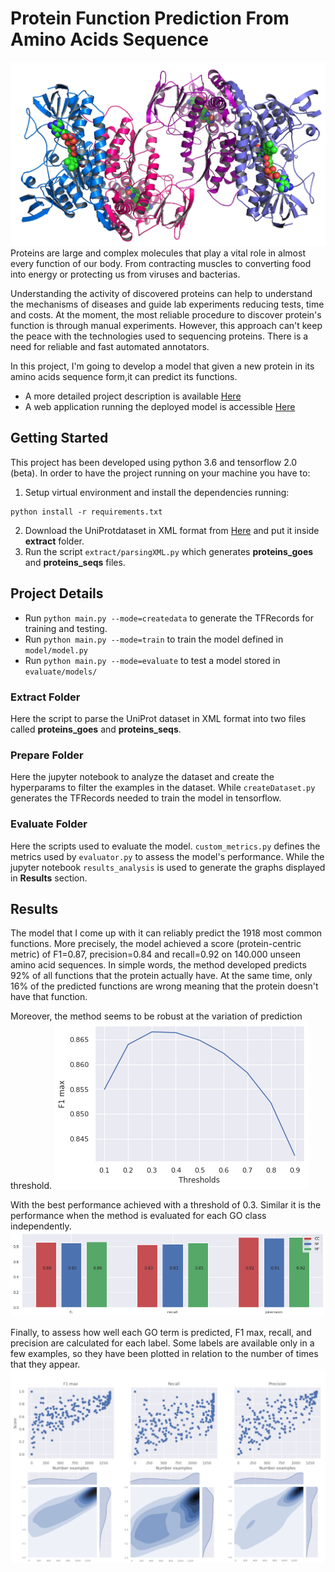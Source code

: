 # Protein Function Prediction From Amino Acids Sequence
![test_image](screenshots/main.jpg)
Proteins are large and complex molecules that play a vital role in almost every function of our body. From contracting muscles to converting food into energy or protecting us from viruses and bacterias. 

Understanding the activity of discovered proteins can help to understand the mechanisms of diseases and guide lab experiments reducing tests, time and costs. At the moment, the most reliable procedure to discover protein's function is through manual experiments. However, this approach can't keep the peace with the technologies used to sequencing proteins. There is a need for reliable and fast automated annotators. 

In this project, I'm going to develop a model that given a new protein in its amino acids sequence form,it can predict its functions. 

- A more detailed project description is available [Here](http://www.stefanorosa.me/topicboard/artificialIntelligence/proteinfunc)
- A web application running the deployed model is accessible [Here](https://no-name-app-bio.herokuapp.com/) 

## Getting Started
This project has been developed using python 3.6 and tensorflow 2.0 (beta).
In order to have the project running on your machine you have to:
1. Setup virtual environment and install the dependencies running:
```
python install -r requirements.txt
```
2. Download the UniProtdataset in XML format from [Here](https://www.uniprot.org/uniprot/?query=*&fil=reviewed%3Ayes) and put it inside **extract** folder.
3. Run the script `extract/parsingXML.py` which generates **proteins_goes** and **proteins_seqs** files.

## Project Details
- Run `python main.py --mode=createdata` to generate the TFRecords for training and testing. 
- Run `python main.py --mode=train` to train the model defined in `model/model.py`
- Run `python main.py --mode=evaluate` to test a model stored in `evaluate/models/`
### Extract Folder
Here the script to parse the UniProt dataset in XML format into two files called **proteins_goes** and **proteins_seqs**.
### Prepare Folder
Here the jupyter notebook to analyze the dataset and create the hyperparams to filter the examples in the dataset. While `createDataset.py` generates the TFRecords needed to train the model in tensorflow.
### Evaluate Folder
Here the scripts used to evaluate the model. `custom_metrics.py` defines the metrics used by `evaluator.py` to assess the model's performance. While the jupyter notebook `results_analysis` is used to generate the graphs displayed in **Results** section.

## Results
The model that I come up with it can reliably predict the 1918 most common functions. More precisely, the model achieved a score (protein-centric metric) of F1=0.87, precision=0.84 and recall=0.92 on 140.000 unseen amino acid sequences. In simple words, the method developed predicts 92% of all functions that the protein actually have. At the same time, only 16% of the predicted functions are wrong meaning that the protein doesn't have that function. 

Moreover, the method seems to be robust at the variation of prediction threshold.
![test_image](screenshots/general_score.png)

With the best performance achieved with a threshold of 0.3. Similar it is the performance when the method is evaluated for each GO class independently.
![test_image](screenshots/go_class_scores.png)

Finally, to assess how well each GO term is predicted, F1 max, recall, and precision are calculated for each label. Some labels are available only in a few examples, so they have been plotted in relation to the number of times that they appear.  
![test_image](screenshots/go_term_scores.png)
